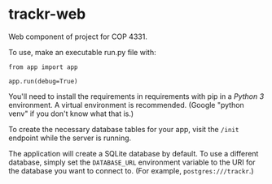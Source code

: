 # trackr-web
Web component of project for COP 4331.

To use, make an executable run.py file with:

`from app import app`

`app.run(debug=True)`

You'll need to install the requirements in requirements with pip in a *Python 3* environment. A virtual environment is recommended. (Google "python venv" if you don't know what that is.)

To create the necessary database tables for your app, visit the `/init` endpoint while the server is running.

The application will create a SQLite database by default. To use a different database, simply set the `DATABASE_URL` environment variable to the URI for the database you want to connect to. (For example, `postgres:///trackr`.)
